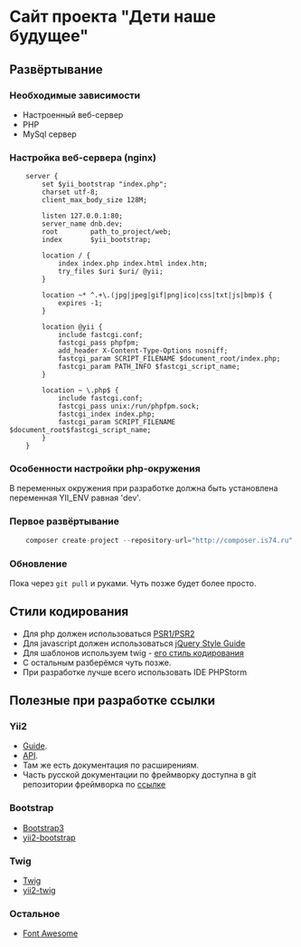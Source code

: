 # Сайт проекта "Дети наше будущее"

## Развёртывание

### Необходимые зависимости

* Настроенный веб-сервер
* PHP
* MySql сервер

### Настройка веб-сервера (nginx)

```
    server {
        set $yii_bootstrap "index.php";
        charset utf-8;
        client_max_body_size 128M;
    
        listen 127.0.0.1:80;
        server_name dnb.dev;
        root		path_to_project/web;
        index		$yii_bootstrap;
    
        location / {
            index index.php index.html index.htm;
            try_files $uri $uri/ @yii;
        }
    
        location ~* ^.+\.(jpg|jpeg|gif|png|ico|css|txt|js|bmp)$ {
            expires -1;
        }
    
        location @yii {
            include fastcgi.conf;
            fastcgi_pass phpfpm;
            add_header X-Content-Type-Options nosniff;
            fastcgi_param SCRIPT_FILENAME $document_root/index.php;
            fastcgi_param PATH_INFO $fastcgi_script_name;
        }
    
        location ~ \.php$ {
            include fastcgi.conf;
            fastcgi_pass unix:/run/phpfpm.sock;
            fastcgi_index index.php;
            fastcgi_param SCRIPT_FILENAME $document_root$fastcgi_script_name;
        }
    }
```

### Особенности настройки php-окружения

В переменных окружения при разработке должна быть установлена переменная YII_ENV равная 'dev'.

### Первое развёртывание

```php
    composer create-project --repository-url="http://composer.is74.ru" -sdev miramir/dnb dnb
```

### Обновление

Пока через ```git pull``` и руками. Чуть позже будет более просто.

## Стили кодирования

* Для php должен использоваться [PSR1/PSR2](http://www.php-fig.org/psr/psr-2/ru/)
* Для javascript должен использоваться [jQuery Style Guide](http://contribute.jquery.org/style-guide/js/)
* Для шаблонов используем twig - [его стиль кодирования](http://twig.sensiolabs.org/doc/coding_standards.html)
* С остальным разберёмся чуть позже.
* При разработке лучше всего использовать IDE PHPStorm

## Полезные при разработке ссылки

### Yii2

* [Guide](http://www.yiiframework.com/doc-2.0/guide-index.html).
* [API](http://www.yiiframework.com/doc-2.0/index.html).
* Там же есть документация по расширениям.
* Часть русской документации по фреймворку доступна в git репозитории фреймворка по [ссылке](https://github.com/yiisoft/yii2/tree/master/docs/guide-ru)

### Bootstrap

* [Bootstrap3](http://getbootstrap.com/)
* [yii2-bootstrap](http://www.yiiframework.com/doc-2.0/ext-bootstrap-index.html)

### Twig

* [Twig](http://twig.sensiolabs.org/documentation)
* [yii2-twig](http://www.yiiframework.com/doc-2.0/ext-twig-index.html)

### Остальное

* [Font Awesome](http://fortawesome.github.io/Font-Awesome/icons/)
